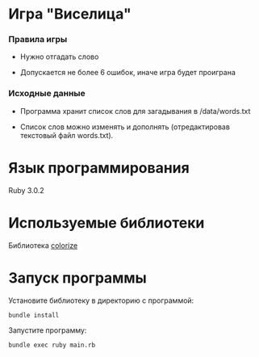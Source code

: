 # Игра "Виселица"

### Правила игры
* Нужно отгадать слово

* Допускается не более 6 ошибок, иначе игра будет проиграна

### Исходные данные

* Программа хранит список слов для загадывания в /data/words.txt

* Список слов можно изменять и дополнять (отредактировав текстовый файл words.txt).

# Язык программирования

Ruby 3.0.2

# Используемые библиотеки

Библиотека [colorize](https://github.com/fazibear/colorizel) 

# Запуск программы

Установите библиотеку в директорию с программой:
```
bundle install
```
Запустите программу:
```
bundle exec ruby main.rb
```
